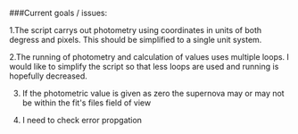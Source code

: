 ###Current goals / issues:

1.The script carrys out photometry using coordinates in units of both degress and pixels. This should be simplified to a single unit system.

2.The running of photometry and calculation of values uses multiple loops. I would like to simplify the script so that less loops are used and running is hopefully decreased.

3. If the photometric value is given as zero the supernova may or may not be within the fit's files field of view

4. I need to check error propgation
